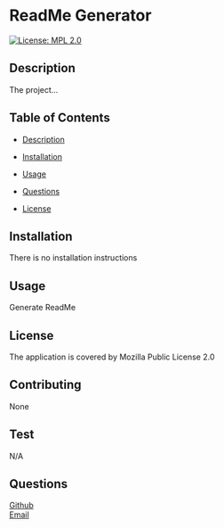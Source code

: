 # ReadMe Generator
 [![License: MPL 2.0](https://img.shields.io/badge/License-MPL_2.0-brightgreen.svg)](https://opensource.org/licenses/MPL-2.0)

## Description
The project...
## Table of Contents

 * [Description](#description)

 * [Installation](#installation)

 * [Usage](#usage)

 * [Questions](#questions)

 * [License](#license)

## Installation
There is no installation instructions

## Usage
Generate ReadMe

## License
The application is covered by Mozilla Public License 2.0

## Contributing
None

## Test
N/A

## Questions
[Github](https://github.com/willieyeh1)
<br>[Email](mailto:willieyeh65@gmail.com)
        
